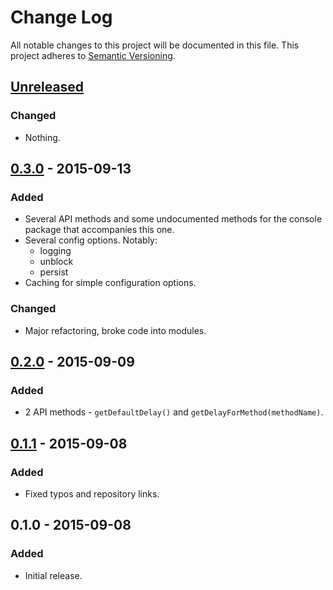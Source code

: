 # Change Log
All notable changes to this project will be documented in this file.
This project adheres to [Semantic Versioning](http://semver.org/).

## [Unreleased][unreleased]
### Changed
- Nothing.

## [0.3.0] - 2015-09-13
### Added
- Several API methods and some undocumented methods for the console package that accompanies this one.
- Several config options. Notably:
    - logging
    - unblock
    - persist
- Caching for simple configuration options.
### Changed
- Major refactoring, broke code into modules.

## [0.2.0] - 2015-09-09
### Added
- 2 API methods - `getDefaultDelay()` and `getDelayForMethod(methodName)`.

## [0.1.1] - 2015-09-08
### Added
- Fixed typos and repository links.

## 0.1.0 - 2015-09-08
### Added
- Initial release.

[unreleased]: https://github.com/MasterAM/meteor-lag-methods/compare/v0.3.0...HEAD
[0.3.0]: https://github.com/MasterAM/meteor-lag-methods/compare/v0.2.0...v0.3.0
[0.2.0]: https://github.com/MasterAM/meteor-lag-methods/compare/v0.1.0...v0.2.0
[0.1.1]: https://github.com/MasterAM/meteor-lag-methods/compare/v0.1.0...v0.1.1